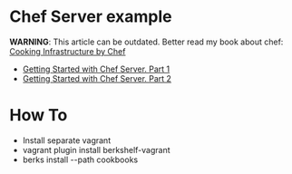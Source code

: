 # Chef Server example

**WARNING**: This article can be outdated. Better read my book about chef: [Cooking Infrastructure by Chef](http://chef.leopard.in.ua/)

* [Getting Started with Chef Server. Part 1](http://leopard.in.ua/2013/02/17/chef-server-getting-started-part-1/)
* [Getting Started with Chef Server. Part 2](http://leopard.in.ua/2013/09/01/chef-server-getting-started-part-2/)


# How To
 * Install separate vagrant
 * vagrant plugin install berkshelf-vagrant
 * berks install --path cookbooks